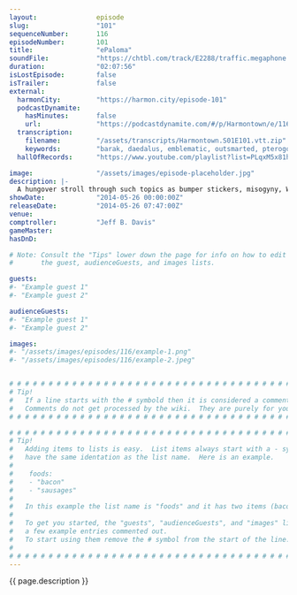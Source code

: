 ```yaml
---
layout:               episode
slug:                 "101"
sequenceNumber:       116
episodeNumber:        101
title:                "ePaloma"
soundFile:            "https://chtbl.com/track/E2288/traffic.megaphone.fm/STA6155953699.mp3?updated=1556238761"
duration:             "02:07:56"
isLostEpisode:        false
isTrailer:            false
external:
  harmonCity:         "https://harmon.city/episode-101"
  podcastDynamite:
    hasMinutes:       false
    url:              "https://podcastdynamite.com/#/p/Harmontown/e/116/101"
  transcription:
    filename:         "/assets/transcripts/Harmontown.S01E101.vtt.zip"
    keywords:         "barak, daedalus, emblematic, outsmarted, pterogon, pua, yomeiji, loam, terragon, shafts, pteragon, scrawl, clumps, wolfenstein, paloma, cornell, rodriguez, artistry, welder's, welder, flanked, yomiji, bedtime, bull's, smacks"
  hallOfRecords:      "https://www.youtube.com/playlist?list=PLqxM5x81hNOayl58S3LIhr_VSE6QXnEFJ"

image:                "/assets/images/episode-placeholder.jpg"
description: |-
  A hungover stroll through such topics as bumper stickers, misogyny, Wolfenstein and how horrifying that game must be for Germans. Kumail Nanjiani's back and we welcome DeMorge Brown to the stage!
showDate:             "2014-05-26 00:00:00Z"
releaseDate:          "2014-05-26 07:47:00Z"
venue:                
comptroller:          "Jeff B. Davis"
gameMaster:           
hasDnD:               

# Note: Consult the "Tips" lower down the page for info on how to edit
#       the guest, audienceGuests, and images lists.

guests:
#- "Example guest 1"
#- "Example guest 2"

audienceGuests:
#- "Example guest 1"
#- "Example guest 2"

images:
#- "/assets/images/episodes/116/example-1.png"
#- "/assets/images/episodes/116/example-2.jpeg"


# # # # # # # # # # # # # # # # # # # # # # # # # # # # # # # # # # # # # # # # # # # # #
# Tip!
#   If a line starts with the # symbold then it is considered a comment.
#   Comments do not get processed by the wiki.  They are purely for your information.
# # # # # # # # # # # # # # # # # # # # # # # # # # # # # # # # # # # # # # # # # # # # #

# # # # # # # # # # # # # # # # # # # # # # # # # # # # # # # # # # # # # # # # # # # # #
# Tip!
#   Adding items to lists is easy.  List items always start with a - symbol and have
#   have the same identation as the list name.  Here is an example.
#
#    foods:
#    - "bacon"
#    - "sausages"
#
#   In this example the list name is "foods" and it has two items (bacon, and sausages).
#
#   To get you started, the "guests", "audienceGuests", and "images" lists below have
#   a few example entries commented out.
#   To start using them remove the # symbol from the start of the line.
#
# # # # # # # # # # # # # # # # # # # # # # # # # # # # # # # # # # # # # # # # # # # # #
---
```


<!-- The episode description will be rendered here -->
{{ page.description }}

<!-- Add your content BELOW here -->
<!-- vvvvvvvvvvvvvvvvvvvvvvvvvvv -->




<!-- ^^^^^^^^^^^^^^^^^^^^^^^^^^^ -->
<!-- Add your content ABOVE here -->

<!-- The episode gallery will be rendered here -->